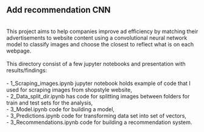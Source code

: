 ## Add recommendation CNN
<br>
This project aims to help companies improve ad efficiency by matching their advertisements to website content using a convolutional neural network model to classify images and choose the closest to reflect what is on each webpage.
<br>
<br>
This directory consist of a few jupyter notebooks and presentation with results/findings: <br>
<br>
- 1_Scraping_images.ipynb jupyter notebook holds example of code that I used for scraping images from shopstyle website, <br>
- 2_Data_split_dir.ipynb has code for splitting images between folders for train and test sets for the analysis, <br>
- 3_Model.ipynb code for building a model, <br>
- 3_Predictions.ipynb code for transforming data set into set of vectors, <br> 
- 3_Recommendations.ipynb code for building a recommendation system.
